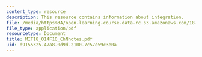 ```yaml
---
content_type: resource
description: This resource contains information about integration.
file: /media/https%3A/open-learning-course-data-rc.s3.amazonaws.com/18-014-calculus-with-theory-fall-2010/d915532547a80d9d21007c57e59c3e0a_MIT18_014F10_ChNnotes.pdf
file_type: application/pdf
resourcetype: Document
title: MIT18_014F10_ChNnotes.pdf
uid: d9155325-47a8-0d9d-2100-7c57e59c3e0a
---
```

